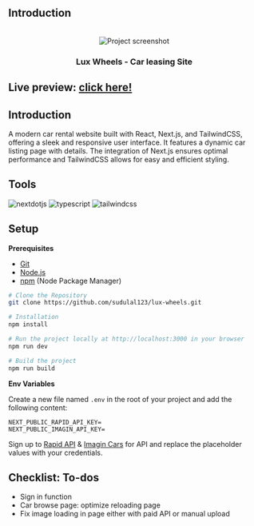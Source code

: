 ## <a>Introduction</a>

<div align="center">
  <br />
    <a>
      <img src="https://github.com/sudulal123/lux-wheels/assets/86375908/7c95a785-53c9-4ea0-b05e-1c11df4e940a" alt="Project screenshot">
    </a>
  <br />

  <h3 align="center">Lux Wheels - Car leasing Site</h3>
</div>

## <a>Live preview:</a> [click here!](https://luxwheels.netlify.app)

## <a>Introduction</a>

A modern car rental website built with React, Next.js, and TailwindCSS, offering a sleek and responsive user interface. It features a dynamic car listing page with details. The integration of Next.js ensures optimal performance and TailwindCSS allows for easy and efficient styling.

## <a>Tools</a>

  <img src="https://img.shields.io/badge/-Next_JS-black?style=for-the-badge&logoColor=white&logo=nextdotjs&color=000000" alt="nextdotjs" />
  <img src="https://img.shields.io/badge/-TypeScript-black?style=for-the-badge&logoColor=white&logo=typescript&color=3178C6" alt="typescript" />
  <img src="https://img.shields.io/badge/-Tailwind_CSS-black?style=for-the-badge&logoColor=white&logo=tailwindcss&color=06B6D4" alt="tailwindcss" />

## <a>Setup</a>

**Prerequisites**

- [Git](https://git-scm.com/)
- [Node.js](https://nodejs.org/en)
- [npm](https://www.npmjs.com/) (Node Package Manager)

```bash
# Clone the Repository
git clone https://github.com/sudulal123/lux-wheels.git

# Installation
npm install

# Run the project locally at http://localhost:3000 in your browser
npm run dev

# Build the project
npm run build
```

**Env Variables**

Create a new file named `.env` in the root of your project and add the following content:

```env
NEXT_PUBLIC_RAPID_API_KEY=
NEXT_PUBLIC_IMAGIN_API_KEY=
```

Sign up to [Rapid API](https://rapidapi.com/hub) & [Imagin Cars](https://www.imagin.studio/solutions/api) for API and replace the placeholder values with your credentials.

## <a>Checklist: To-dos</a>
  - Sign in function
  - Car browse page: optimize reloading page
  - Fix image loading in page either with paid API or manual upload
